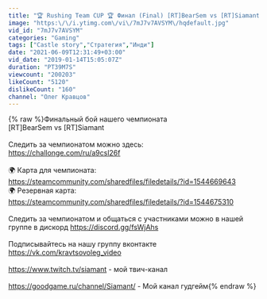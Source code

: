 ```yaml
---
title: "🏆 Rushing Team CUP 🏆 Финал (Final) [RT]BearSem vs [RT]Siamant"
image: "https:\/\/i.ytimg.com\/vi\/7mJ7v7AVSYM\/hqdefault.jpg"
vid_id: "7mJ7v7AVSYM"
categories: "Gaming"
tags: ["Castle story","Стратегия","Инди"]
date: "2021-06-09T12:31:49+03:00"
vid_date: "2019-01-14T15:05:07Z"
duration: "PT39M7S"
viewcount: "200203"
likeCount: "5120"
dislikeCount: "160"
channel: "Олег Кравцов"
---
```

{% raw %}Финальный бой нашего чемпионата<br />[RT]BearSem vs [RT]Siamant<br /><br />Следить за чемпионатом можно здесь:<br /><a rel="nofollow" target="blank" href="https://challonge.com/ru/a9csl26f">https://challonge.com/ru/a9csl26f</a><br /><br />🌍 Карта для чемпионата:<br /><a rel="nofollow" target="blank" href="https://steamcommunity.com/sharedfiles/filedetails/?id=1544669643">https://steamcommunity.com/sharedfiles/filedetails/?id=1544669643</a><br />🌍 Резервная карта:<br /><a rel="nofollow" target="blank" href="https://steamcommunity.com/sharedfiles/filedetails/?id=1544675310">https://steamcommunity.com/sharedfiles/filedetails/?id=1544675310</a><br /><br />Следить за чемпионатом и общаться с участниками можно в нашей группе в дискорд <a rel="nofollow" target="blank" href="https://discord.gg/fsWjAhs">https://discord.gg/fsWjAhs</a><br /><br />Подписывайтесь на нашу группу вконтакте <br /><a rel="nofollow" target="blank" href="https://vk.com/kravtsovoleg_video">https://vk.com/kravtsovoleg_video</a><br /><br /><a rel="nofollow" target="blank" href="https://www.twitch.tv/siamant">https://www.twitch.tv/siamant</a> - мой твич-канал<br /><br /><a rel="nofollow" target="blank" href="https://goodgame.ru/channel/Siamant/">https://goodgame.ru/channel/Siamant/</a> - Мой канал гудгейм{% endraw %}
